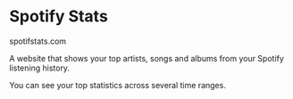# Spotify Stats

spotifstats.com

A website that shows your top artists, songs and albums from your Spotify listening history.

You can see your top statistics across several time ranges.
